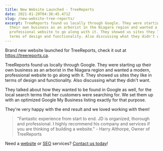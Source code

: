 ```yaml
---
title: New Website Launched - TreeReports
date: 2021-01-20T04:38:45.471Z
slug: /new-website-tree-reports/
excerpt: TreeReports found us locally through Google. They were starting up
  their own business as an arborist in the Niagara region and wanted a modern,
  professional website to go along with it. They showed us sites they like in
  terms of design and functionality. Also discussing what they didn't want.
---
```


Brand new website launched for TreeReports, check it out at <https://treereports.ca>.

TreeReports found us locally through Google. They were starting up their own business as an arborist in the Niagara region and wanted a modern, professional website to go along with it. They showed us sites they like in terms of design and functionality. Also discussing what they didn't want.

They talked about how they wanted to be found in Google as well, for the local search terms that her customers were searching for. We set them up with an optimized Google My Business listing exactly for that purpose.

They're very happy with the end result and we loved working with them!

> "Fantastic experience from start to end. JD is organized, thorough and professional. I highly recommend his company and services if you are thinking of building a website." - Harry Althorpe, Owner of TreeReports

Need a [website](https://infused.agency/web-design) or [SEO](https://infused.agency/seo) services? [Contact us today](https://infused.agency/get-started)!

<!--EndFragment-->
